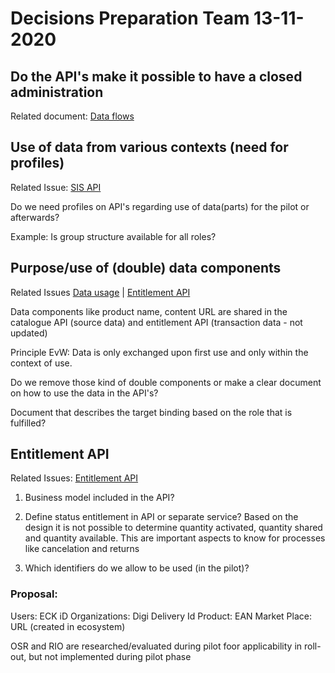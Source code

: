 # Decisions Preparation Team 13-11-2020

## Do the API's make it possible to have a closed administration
Related document: [Data flows](https://github.com/stichtingsem/pilot-phase/blob/main/documents/work-stream-finance-administration/20200817%20SEM%20POC%20FIN%20ADMIN%20Dataflow%20EV.pdf)

## Use of data from various contexts (need for profiles)
Related Issue: [SIS API](https://github.com/stichtingsem/pilot-phase/issues/4)

Do we need profiles on API's regarding use of data(parts) for the pilot or afterwards?

Example: Is group structure available for all roles?

## Purpose/use of (double) data components
Related Issues 
[Data usage](https://github.com/stichtingsem/pilot-phase/issues/6) |
[Entitlement API](https://github.com/stichtingsem/pilot-phase/issues/3)

Data components like product name, content URL are shared in the catalogue API (source data) and entitlement API (transaction data - not updated)

Principle EvW: Data is only exchanged upon first use and only within the context of use.

Do we remove those kind of double components or make a clear document on how to use the data in the API's?

Document that describes the target binding based on the role that is fulfilled?

## Entitlement API

Related Issues: [Entitlement API](https://github.com/stichtingsem/pilot-phase/issues/3)

1. Business model included in the API?

2. Define status entitlement in API or separate service?
Based on the design it is not possible to determine quantity activated, quantity shared and quantity available. This are important aspects to know for processes like cancelation and returns

3. Which identifiers do we allow to be used (in the pilot)?

### Proposal:
Users: ECK iD
Organizations: Digi Delivery Id
Product: EAN
Market Place: URL (created in ecosystem)

OSR and RIO are researched/evaluated during pilot foor applicability in roll-out, but not implemented during pilot phase


